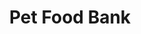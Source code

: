 ---
title: Pet Food Bank
permalink: /pet-food-bank/
layout: layouts/pet-food-bank.njk
order: 2
type: program
hero:
  title: Pet Food Bank
intro: "Thanks to the generous donations from community members and partners, we are able to provide food bank services for families in financial need."
services:
  description: "We provide the following items at no cost to families in need:"
  items:
    - Cat food
    - Cat litter
    - Dog food
    - Treats
    - Other pet supplies
participation: "To participate in the Pet Food Bank Program, please come by during food bank hours, every Saturday from 1:00-3:00. There is a short form to fill out for first time clients, but there are no proof of income requirements."
additionalInfo: "CVAS facilitates donations that we cannot use for our own sheltered animals. If you have extra food or would like to purchase food for this program, please let us know. We love organizing donations on behalf of Good Samaritans!"
hours:
  schedule: "Every Saturday from 1:00-3:00"
  note: "Please call for other arrangements if needed"
location:
  street: "501 Old Arden Hwy"
  city: "Colville"
  state: "WA"
  zip: "99114"
contactInfo:
  phone: "509-684-1475"
  email: "office@cvasanctuary.org"
images:
  graphic: "/assets/images/programs/2024PetFoodBankGraphic.png"
  graphicAlt: "2024 Pet Food Bank Schedule and Information"
  photo: "/assets/images/programs/petfoodbankpic.jpg"
  photoAlt: "Pet Food Bank volunteers helping families"
---